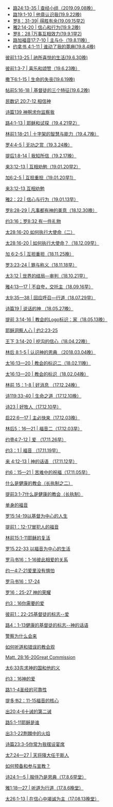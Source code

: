 - [路24:13-35 | 查经小组（2019.09.08晚）](/node/27633)
- [路19:1-10 | 他竟认识我(19.9.22晚)](/node/27652)
- [罗8：31-39| 得胜有余(19.09.15早2)](/node/27640)
- [雅2:14-20 | 信心和行为(19.9.2晚)](/node/27619)
- [罗8：28 |万事互相效力(19.9.1早2)](/node/27618)
- [路加福音17:7-10 | 主与仆（19.8.11晚）](/node/27605)
- [约拿书 4:1-11 | 谁动了我的蓖麻(19.8.4晚)](/node/27601)

<a href="/node/27574">彼前1:13-25 | 祂所喜悦的生活(19.6.30晚)</a>

<a href="/node/27568">彼前1:3-7 | 喜乐和颂赞（19.6.23晚）</a>

<a href="/node/27561">撒下6:1-15 | 生命的失丧(19.6.19晚)</a>

<a href="/node/27548">帖前5:16-18 | 基督徒的三个特征(19.6.2晚)</a>

<a href="/node/27544">民数记 20:7-12 相信神</a>

<a href="/node/27537">诗篇139 神啊求你监察我</a>

<a href="/node/27498">路4:1-13 | 耶稣和试探（19.4.21早2）</a>

<a href="/node/27472">林前1:18-21 | 十字架的智慧与能力（19.4.7晚）</a>

<a href="/node/27461">罗4:4-5 | 无功之赏（19.3.24晚）</a>

<a href="/node/27342">提后1:8-14 | 我知所信（19.2.17晚）</a>

<a href="/node/27328">来3:12-13 | 互相劝勉（19.01.20早2）</a>

<a href="/node/27327">加6:2-5 | 互担重担（19.01.20早1）</a>

<a href="/node/27326">来3:12-13 互相劝勉</a>

<a href="/node/27325">雅2：22 | 信心与行为（19.01.13早）</a>

<a href="/node/27310">罗8:28-29 | 凡事都有神的美意（18.12.30晚）</a>

<a href="/node/27304">约3:16；罗8:32 有一件礼物</a>

<a href="/node/27295">太28:16-20 如何执行大使命（二）</a>

<a href="/node/27290">太28:16-20 | 如何执行大使命？（18.12.09早）</a>

<a href="/node/27115">加 6:2-5 | 互担重担（18.11.25晚）</a>

<a href="/node/26808">罗3:23-24 | 罪与称义（18.11.18早）</a>

<a href="/node/26627">太3:12 | 世界的结局—审判（18.10.21早）</a>

<a href="/node/26519">雅4:13—17 | 不自夸，交托主（18.09.16早）</a>

<a href="/node/26349">太9:35—38 | 回应呼召—行道（18.07.29早）</a>

<a href="/node/25026">诗篇19 | 说话的神 （18.05.27晚） </a>

<a href="/node/24965">提前 3:14-16 | 教会的Logo标识：家（18.05.13晚） </a>

<a href="/node/24721">耶稣洞察人心 | 约2:23-25</a>

<a href="/node/24556">王下 3:14-20 | 挖沟的信心（18.04.22晚） </a>

<a href="/node/23043">林后 8:1-5 | 认识神的恩典 （2018.03.04晚）</a>

<a href="/node/21888">太16:13—20 | 教会的标识二（18.02.11晚）</a>

<a href="/node/21413">太16:13—20 | 教会的标识（18.02.04晚）</a>

<a href="/node/18478">林前 15：1-8 | 好消息 （17.12.24晚）</a>

<a href="/node/17794">诗119:33-40 | 生命之道（17.12.10晚）</a>

<a href="/node/17789">诗23 | 好牧人（17.12.10早）</a>

<a href="/node/17298">启22:6—17 | 主必快来（17.12.03晚）</a>

<a href="/node/17297">林后5：16—21 | 福音二（17.12.03早）</a>

<a href="/node/16869">约壹4:7-12 | 爱 （17.11.26早）</a>

<a href="/node/16070">约3：1 | 福音 （17.11.19早）</a>

<a href="/node/15083">来 4:12-13 | 神的话语 （17.11.12早）</a>

<a href="/node/14665">约6：15—21 | 苦难中的祝福（17.11.05早）</a>

<a href="/node/12373">什么是健康的教会（长执制之二）</a>

<a href="/node/12368">提前3:1-7什么是健康的教会（长执制）</a>

<a href="/node/12365">单身的福音</a>

<a href="/node/12364">罗15:14-19以基督为中心的人生</a>

<a href="/node/12363">提前1：12-17冒犯人的福音</a>

<a href="/node/12360">林前15:1-11耶稣的复活</a>

<a href="/node/12359">罗15.22-33 以福音为中心的生活</a>

<a href="/node/12358">罗马书16：1-16彼此相爱的关系</a>

<a href="/node/12356">约一4:7-21爱里没有惧怕</a>

<a href="/node/12355">罗马书16：17-24</a>

<a href="/node/12352">罗16：25-27 神的荣耀</a>

<a href="/node/12350">约3：16你需要的爱</a>

<a href="/node/12348">彼前1：22-25基督徒的标志--爱</a>

<a href="/node/12337">路4：1-13健康的基督徒的标志--神的话语</a>

<a href="/node/12320">警察为什么会来</a>

<a href="/node/12317">如何听道和错误的教会观</a>

<a href="/node/12311">Matt. 28:16-20Great Commission</a>

<a href="/node/12287">太6:33先求神的国和他的义</a>

<a href="/node/12284">约3：16神的爱</a>

<a href="/node/12269">路1:1-4圣经的可靠性</a>

<a href="/node/12224">提多书2：11-15福音的核心</a>

<a href="/node/12219">出20:4-6十诫的第二诫</a>

<a href="/node/12217">路5:1-11耶稣是谁</a>

<a href="/node/12214">出3:1-22荆棘中的火焰</a>

<a href="/node/12206">诗篇23:3-5你常为我摆设宴席</a>

<a href="/node/12200">太7:24—27 | 天将降大任于斯人</a>

<a href="/node/12197">如何预备和参与宣教？</a>

<a href="/node/12196">诗24:1—5 | 服侍乃是恩典（17.8.6早堂）</a>

<a href="/node/12195">雅1:18—27 | 听道为行道（17.8.6晚堂）</a>

<a href="/node/12190">太26:1-13 | 在信心中竭诚为主（17.08.13晚堂）</a>